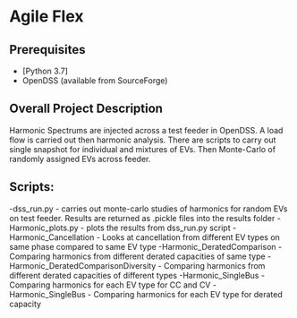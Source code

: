 # Agile Flex

## Prerequisites

- [Python 3.7]
- OpenDSS (available from SourceForge)

## Overall Project Description

Harmonic Spectrums are injected across a test feeder in OpenDSS. A load flow is carried out then harmonic analysis.
There are scripts to carry out single snapshot for individual and mixtures of EVs. Then Monte-Carlo of randomly assigned EVs across feeder.

## Scripts:

-dss_run.py - carries out monte-carlo studies of harmonics for random EVs on test feeder. Results are returned as .pickle files into the results folder
-Harmonic_plots.py - plots the results from dss_run.py script
-Harmonic_Cancellation - Looks at cancellation from different EV types on same phase compared to same EV type
-Harmonic_DeratedComparison - Comparing harmonics from different derated capacities of same type
-Harmonic_DeratedComparisonDiversity - Comparing harmonics from different derated capacities of different types
-Harmonic_SingleBus - Comparing harmonics for each EV type for CC and CV
-Harmonic_SingleBus - Comparing harmonics for each EV type for derated capacity


